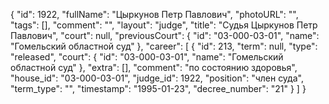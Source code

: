 {
    "id": 1922,
    "fullName": "Цыркунов Петр Павлович",
    "photoURL": "",
    "tags": [],
    "comment": "",
    "layout": "judge",
    "title": "Судья Цыркунов Петр Павлович",
    "court": null,
    "previousCourt": {
        "id": "03-000-03-01",
        "name": "Гомельский областной суд"
    },
    "career": [
        {
            "id": 213,
            "term": null,
            "type": "released",
            "court": {
                "id": "03-000-03-01",
                "name": "Гомельский областной суд"
            },
            "extra": [],
            "comment": "по состоянию здоровья",
            "house_id": "03-000-03-01",
            "judge_id": 1922,
            "position": "член суда",
            "term_type": "",
            "timestamp": "1995-01-23",
            "decree_number": "21"
        }
    ]
}